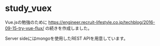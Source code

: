# study_vuex

Vue.jsの勉強のために
https://engineer.recruit-lifestyle.co.jp/techblog/2016-09-15-try-vue-flux/
の続きを作成しました。

Server sideにはmongoを使用したREST APIを用意しています。
